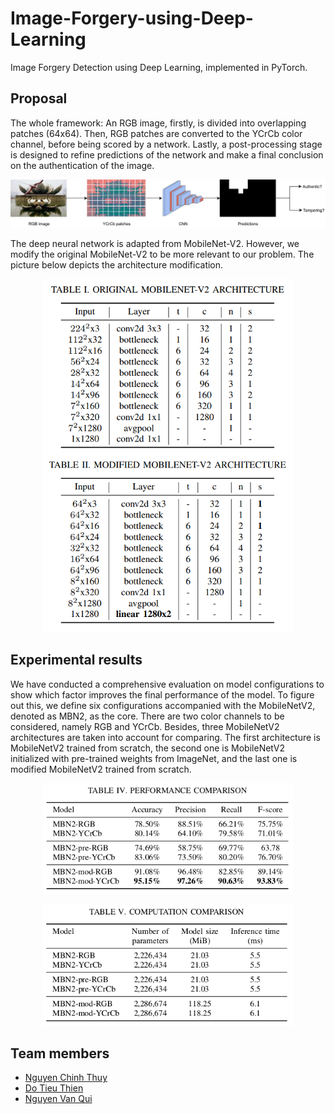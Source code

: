 # Image-Forgery-using-Deep-Learning
Image Forgery Detection using Deep Learning, implemented in PyTorch.


## Proposal
The whole framework: An RGB image, firstly, is divided into overlapping patches (64x64). Then, RGB patches are converted to the YCrCb color channel, before being scored by a network. Lastly, a post-processing stage is designed to refine predictions of the network and make a final conclusion on the authentication of the image.

<p align="center">
  <img src="https://github.com/AntiAegis/Image-Forgery-using-Deep-Learning/blob/master/pic/framework.png" width="800" alt="accessibility text">
</p>

The deep neural network is adapted from MobileNet-V2. However, we modify the original MobileNet-V2 to be more relevant to our problem. The picture below depicts the architecture modification.

<p align="center">
  <img src="https://github.com/AntiAegis/Image-Forgery-using-Deep-Learning/blob/master/pic/modification.png" width="400" alt="accessibility text">
</p>


## Experimental results
We have conducted a comprehensive evaluation on model configurations to show which factor improves the final
performance of the model. To figure out this, we define six configurations accompanied with the MobileNetV2, denoted
as MBN2, as the core. There are two color channels to be considered, namely RGB and YCrCb. Besides, three MobileNetV2 architectures are taken into account for comparing. The first architecture is MobileNetV2 trained from scratch, the second one is MobileNetV2 initialized with pre-trained weights from ImageNet, and the last one is modified MobileNetV2 trained from scratch.

<p align="center">
  <img src="https://github.com/AntiAegis/Image-Forgery-using-Deep-Learning/blob/master/pic/performance.png" width="400" alt="accessibility text">
</p>

<p align="center">
  <img src="https://github.com/AntiAegis/Image-Forgery-using-Deep-Learning/blob/master/pic/computation.png" width="400" alt="accessibility text">
</p>


## Team members
* [Nguyen Chinh Thuy](https://github.com/AntiAegis)
* [Do Tieu Thien](https://github.com/dotieuthien)
* [Nguyen Van Qui](https://github.com/nvqui97)
